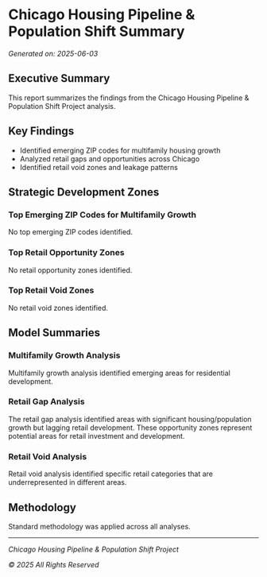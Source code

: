 # Chicago Housing Pipeline & Population Shift Summary

*Generated on: 2025-06-03*

## Executive Summary

This report summarizes the findings from the Chicago Housing Pipeline & Population Shift Project analysis.

## Key Findings

- Identified emerging ZIP codes for multifamily housing growth
- Analyzed retail gaps and opportunities across Chicago
- Identified retail void zones and leakage patterns

## Strategic Development Zones

### Top Emerging ZIP Codes for Multifamily Growth

No top emerging ZIP codes identified.

### Top Retail Opportunity Zones

No retail opportunity zones identified.

### Top Retail Void Zones

No retail void zones identified.

## Model Summaries

### Multifamily Growth Analysis

Multifamily growth analysis identified emerging areas for residential development.

### Retail Gap Analysis

The retail gap analysis identified areas with significant housing/population growth but lagging retail development. These opportunity zones represent potential areas for retail investment and development.

### Retail Void Analysis

Retail void analysis identified specific retail categories that are underrepresented in different areas.

## Methodology

Standard methodology was applied across all analyses.

---

*Chicago Housing Pipeline & Population Shift Project*

*© 2025 All Rights Reserved*